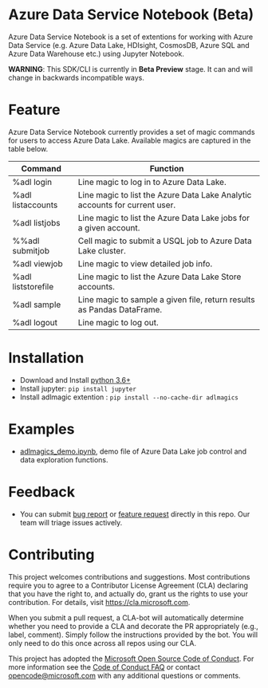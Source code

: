 
# Azure Data Service Notebook (Beta)
Azure Data Service Notebook is a set of extentions for working with Azure Data Service (e.g. Azure Data Lake, HDIsight, CosmosDB, Azure SQL and Azure Data Warehouse etc.) using Jupyter Notebook.

**WARNING**: This SDK/CLI is currently in **Beta Preview** stage. It can and will change in backwards incompatible ways. 


# Feature
Azure Data Service Notebook currently provides a set of magic commands for users to access Azure Data Lake. Available magics are captured in the table below.

| Command | Function |
|-----|-----|
|%adl login |Line magic to log in to Azure Data Lake.|
|%adl listaccounts|Line magic to list the Azure Data Lake Analytic accounts for current user.|
|%adl listjobs|Line magic to list the Azure Data Lake jobs for a given account.|
|%%adl submitjob|Cell magic to submit a USQL job to Azure Data Lake cluster.|
|%adl viewjob|Line magic to view detailed job info.|
|%adl liststorefile|Line magic to list the Azure Data Lake Store accounts.|
|%adl sample|Line magic to sample a given file, return results as Pandas DataFrame.|
|%adl logout|Line magic to log out.|


# Installation

- Download and Install [python 3.6+](https://www.python.org/downloads/)
- Install jupyter: `pip install jupyter` 
- Install adlmagic extention : 
	`pip install --no-cache-dir adlmagics`



# Examples
- [adlmagics_demo.ipynb](/adlmagics/00_adlmagics_demo.ipynb), demo file of Azure Data Lake job control and data exploration functions.


# Feedback
- You can submit [bug report](https://github.com/Azure/Azure-Data-Service-Notebook/issues/new?template=bug_report.md) or [feature request](https://github.com/Azure/Azure-Data-Service-Notebook/issues/new?template=feature_request.md) directly in this repo. Our team will triage issues actively.

# Contributing

This project welcomes contributions and suggestions.  Most contributions require you to agree to a
Contributor License Agreement (CLA) declaring that you have the right to, and actually do, grant us
the rights to use your contribution. For details, visit https://cla.microsoft.com.

When you submit a pull request, a CLA-bot will automatically determine whether you need to provide
a CLA and decorate the PR appropriately (e.g., label, comment). Simply follow the instructions
provided by the bot. You will only need to do this once across all repos using our CLA.

This project has adopted the [Microsoft Open Source Code of Conduct](https://opensource.microsoft.com/codeofconduct/).
For more information see the [Code of Conduct FAQ](https://opensource.microsoft.com/codeofconduct/faq/) or
contact [opencode@microsoft.com](mailto:opencode@microsoft.com) with any additional questions or comments.
